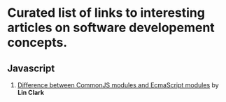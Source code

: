 # Curated list of links to interesting articles on software developement concepts.

## Javascript

1. [Difference between CommonJS modules and EcmaScript modules](https://hacks.mozilla.org/2018/03/es-modules-a-cartoon-deep-dive/) 
    by **Lin Clark**
